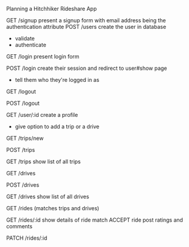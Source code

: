 Planning a Hitchhiker Rideshare App
 
GET /signup
  present a signup form with email address being the authentication attribute 
POST /users
  create the user in database
  * validate
  * authenticate 
 
GET /login
 present login form

POST /login
  create their session and redirect to user#show page
  * tell them who they're logged in as

GET /logout
 
 
POST /logout


GET /user/:id
  create a profile
  * give option to add a trip or a drive

GET /trips/new
 
POST /trips
 
GET /trips
 show list of all trips
 
GET /drives
 
POST /drives
 
GET /drives
 show list of all drives
 
 
GET /rides (matches trips and drives)
 
 
GET /rides/:id
 show details of ride match
 ACCEPT ride
 post ratings and comments
 
PATCH /rides/:id
 
